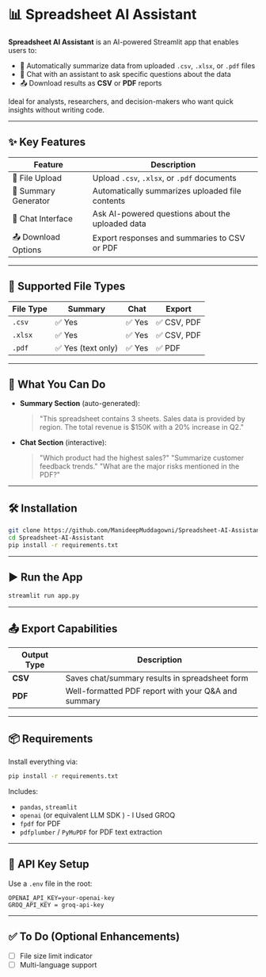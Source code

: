 # 📊 Spreadsheet AI Assistant

**Spreadsheet AI Assistant** is an AI-powered Streamlit app that enables users to:

- 📄 Automatically summarize data from uploaded `.csv`, `.xlsx`, or `.pdf` files
- 💬 Chat with an assistant to ask specific questions about the data
- 📤 Download results as **CSV** or **PDF** reports

Ideal for analysts, researchers, and decision-makers who want quick insights without writing code.

---

## ✨ Key Features

| Feature              | Description                                       |
| -------------------- | ------------------------------------------------- |
| 📁 File Upload       | Upload `.csv`, `.xlsx`, or `.pdf` documents |
| 📄 Summary Generator | Automatically summarizes uploaded file contents   |
| 💬 Chat Interface    | Ask AI-powered questions about the uploaded data  |
| 📤 Download Options  | Export responses and summaries to CSV or PDF      |

---

## 📂 Supported File Types

| File Type | Summary            | Chat   | Export      |
| --------- | ------------------ | ------ | ----------- |
| `.csv`  | ✅ Yes             | ✅ Yes | ✅ CSV, PDF |
| `.xlsx` | ✅ Yes             | ✅ Yes | ✅ CSV, PDF |
| `.pdf`  | ✅ Yes (text only) | ✅ Yes | ✅ PDF      |

---

## 🧠 What You Can Do

- **Summary Section** (auto-generated):

  > "This spreadsheet contains 3 sheets. Sales data is provided by region. The total revenue is $150K with a 20% increase in Q2."
  >
- **Chat Section** (interactive):

  > "Which product had the highest sales?"
  > "Summarize customer feedback trends."
  > "What are the major risks mentioned in the PDF?"
  >

---

## 🛠️ Installation

```bash
git clone https://github.com/ManideepMuddagowni/Spreadsheet-AI-Assistant.git
cd Spreadsheet-AI-Assistant
pip install -r requirements.txt
```

---

## ▶️ Run the App

```bash
streamlit run app.py
```

---

## 📤 Export Capabilities

| Output Type   | Description                                         |
| ------------- | --------------------------------------------------- |
| **CSV** | Saves chat/summary results in spreadsheet form      |
| **PDF** | Well-formatted PDF report with your Q&A and summary |

---

## 📦 Requirements

Install everything via:

```bash
pip install -r requirements.txt
```

Includes:

- `pandas`, `streamlit`
- `openai` (or equivalent LLM SDK ) - I Used GROQ
- `fpdf` for PDF
- `pdfplumber` / `PyMuPDF` for PDF text extraction

---

## 🔐 API Key Setup

Use a `.env` file in the root:

```env
OPENAI_API_KEY=your-openai-key
GROQ_API_KEY = groq-api-key

```

---


## ✅ To Do (Optional Enhancements)

- [ ] File size limit indicator
- [ ] Multi-language support
